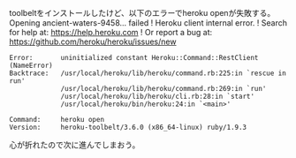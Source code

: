 toolbeltをインストールしたけど、以下のエラーでheroku openが失敗する。
Opening ancient-waters-9458... failed
 !    Heroku client internal error.
 !    Search for help at: https://help.heroku.com
 !    Or report a bug at: https://github.com/heroku/heroku/issues/new

    Error:       uninitialized constant Heroku::Command::RestClient (NameError)
    Backtrace:   /usr/local/heroku/lib/heroku/command.rb:225:in `rescue in run'
                 /usr/local/heroku/lib/heroku/command.rb:269:in `run'
                 /usr/local/heroku/lib/heroku/cli.rb:28:in `start'
                 /usr/local/heroku/bin/heroku:24:in `<main>'

    Command:     heroku open
    Version:     heroku-toolbelt/3.6.0 (x86_64-linux) ruby/1.9.3

心が折れたので次に進んでしまおう。